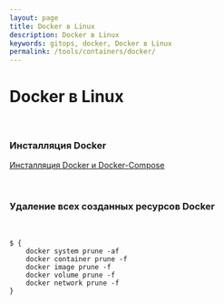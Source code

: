 ```yaml
---
layout: page
title: Docker в Linux
description: Docker в Linux
keywords: gitops, docker, Docker в Linux
permalink: /tools/containers/docker/
---
```


# Docker в Linux

<br/>

### Инсталляция Docker

[Инсталляция Docker и Docker-Compose](/tools/containers/docker/setup/)

<br/>

### Удаление всех созданных ресурсов Docker

<br/>

```
$ {
    docker system prune -af
    docker container prune -f
    docker image prune -f
    docker volume prune -f
    docker network prune -f
}
```
